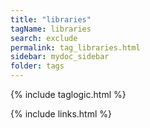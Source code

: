 ```yaml
---
title: "libraries"
tagName: libraries
search: exclude
permalink: tag_libraries.html
sidebar: mydoc_sidebar
folder: tags
---
```

{% include taglogic.html %}

{% include links.html %}
